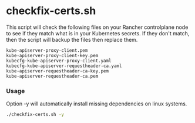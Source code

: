 # checkfix-certs.sh
This script will check the following files on your Rancher controlplane node to see if they match what is in your Kubernetes secrets.  If they don't match, then the script will backup the files then replace them.
```
kube-apiserver-proxy-client.pem
kube-apiserver-proxy-client-key.pem
kubecfg-kube-apiserver-proxy-client.yaml
kubecfg-kube-apiserver-requestheader-ca.yaml
kube-apiserver-requestheader-ca-key.pem
kube-apiserver-requestheader-ca.pem
```
### Usage
Option -y will automatically install missing dependencies on linux systems.
```bash
./checkfix-certs.sh -y
```
